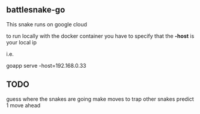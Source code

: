 ## battlesnake-go

This snake runs on google cloud

to run locally with the docker container you have to specify that the **-host** is your local ip

i.e. 

goapp serve -host=192.168.0.33

## TODO

guess where the snakes are going
make moves to trap other snakes
predict 1 move ahead
